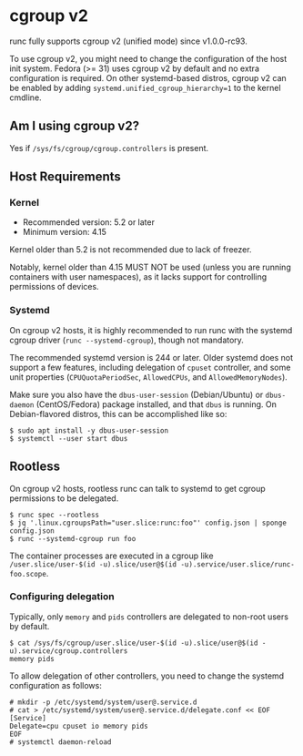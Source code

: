 # cgroup v2

runc fully supports cgroup v2 (unified mode) since v1.0.0-rc93.

To use cgroup v2, you might need to change the configuration of the host init system.
Fedora (>= 31) uses cgroup v2 by default and no extra configuration is required.
On other systemd-based distros, cgroup v2 can be enabled by adding `systemd.unified_cgroup_hierarchy=1` to the kernel cmdline.

## Am I using cgroup v2?

Yes if `/sys/fs/cgroup/cgroup.controllers` is present.

## Host Requirements
### Kernel
* Recommended version: 5.2 or later
* Minimum version: 4.15

Kernel older than 5.2 is not recommended due to lack of freezer.

Notably, kernel older than 4.15 MUST NOT be used (unless you are running containers with user namespaces), as it lacks support for controlling permissions of devices.

### Systemd
On cgroup v2 hosts, it is highly recommended to run runc with the systemd cgroup driver (`runc --systemd-cgroup`), though not mandatory.

The recommended systemd version is 244 or later. Older systemd does not support a few features, including delegation of `cpuset` controller,
and some unit properties (`CPUQuotaPeriodSec`, `AllowedCPUs`, and `AllowedMemoryNodes`).

Make sure you also have the `dbus-user-session` (Debian/Ubuntu) or `dbus-daemon` (CentOS/Fedora) package installed, and that `dbus` is running. On Debian-flavored distros, this can be accomplished like so:

```console
$ sudo apt install -y dbus-user-session
$ systemctl --user start dbus
```

## Rootless
On cgroup v2 hosts, rootless runc can talk to systemd to get cgroup permissions to be delegated.

```console
$ runc spec --rootless
$ jq '.linux.cgroupsPath="user.slice:runc:foo"' config.json | sponge config.json
$ runc --systemd-cgroup run foo
```

The container processes are executed in a cgroup like `/user.slice/user-$(id -u).slice/user@$(id -u).service/user.slice/runc-foo.scope`.

### Configuring delegation
Typically, only `memory` and `pids` controllers are delegated to non-root users by default.

```console
$ cat /sys/fs/cgroup/user.slice/user-$(id -u).slice/user@$(id -u).service/cgroup.controllers
memory pids
```

To allow delegation of other controllers, you need to change the systemd configuration as follows:

```console
# mkdir -p /etc/systemd/system/user@.service.d
# cat > /etc/systemd/system/user@.service.d/delegate.conf << EOF
[Service]
Delegate=cpu cpuset io memory pids
EOF
# systemctl daemon-reload
```
